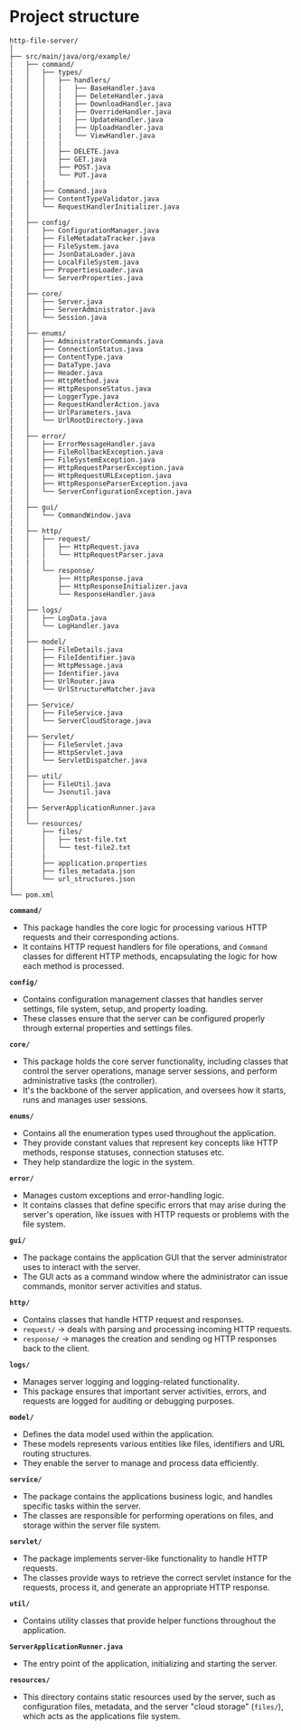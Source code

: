 # Project structure

```plaintext
http-file-server/
│
├── src/main/java/org/example/
|   ├── command/
|   │   ├── types/
|   │   │   ├── handlers/
|   │   │   |   ├── BaseHandler.java
|   │   │   |   ├── DeleteHandler.java
|   │   │   |   ├── DownloadHandler.java
|   │   │   |   ├── OverrideHandler.java
|   │   │   |   ├── UpdateHandler.java
|   │   │   |   ├── UploadHandler.java
|   │   │   |   └── ViewHandler.java
|   |   |   |
|   │   │   ├── DELETE.java
|   │   │   ├── GET.java
|   │   │   ├── POST.java
|   │   │   └── PUT.java
|   |   |
|   │   ├── Command.java
|   │   ├── ContentTypeValidator.java
|   │   └── RequestHandlerInitializer.java
|   │
|   ├── config/
|   │   ├── ConfigurationManager.java
|   |   ├── FileMetadataTracker.java
|   │   ├── FileSystem.java
|   │   ├── JsonDataLoader.java
|   │   ├── LocalFileSystem.java
|   │   ├── PropertiesLoader.java
|   │   └── ServerProperties.java
|   │
|   ├── core/
|   │   ├── Server.java
|   │   ├── ServerAdministrator.java
|   │   └── Session.java
|   │
|   ├── enums/
|   │   ├── AdministratorCommands.java
|   │   ├── ConnectionStatus.java
|   │   ├── ContentType.java
|   │   ├── DataType.java
|   │   ├── Header.java
|   │   ├── HttpMethod.java
|   │   ├── HttpResponseStatus.java
|   │   ├── LoggerType.java
|   │   ├── RequestHandlerAction.java
|   │   ├── UrlParameters.java
|   │   └── UrlRootDirectory.java
|   │
|   ├── error/
|   │   ├── ErrorMessageHandler.java
|   │   ├── FileRollbackException.java
|   │   ├── FileSystemException.java
|   │   ├── HttpRequestParserException.java
|   │   ├── HttpRequestURLException.java
|   │   ├── HttpResponseParserException.java
|   │   └── ServerConfigurationException.java
|   │
|   ├── gui/
|   │   └── CommandWindow.java
|   │
|   ├── http/
|   │   ├── request/
|   │   │   ├── HttpRequest.java
|   │   │   └── HttpRequestParser.java
|   |   |
|   │   └── response/
|   │       ├── HttpResponse.java
|   │       ├── HttpResponseInitializer.java
|   │       └── ResponseHandler.java
|   │
|   ├── logs/
|   │   ├── LogData.java
|   │   └── LogHandler.java
|   │
|   ├── model/
|   │   ├── FileDetails.java
|   │   ├── FileIdentifier.java
|   │   ├── HttpMessage.java
|   │   ├── Identifier.java
|   │   ├── UrlRouter.java
|   │   └── UrlStructureMatcher.java
|   │
|   ├── Service/
|   │   ├── FileService.java
|   │   └── ServerCloudStorage.java
|   │
|   ├── Servlet/
|   │   ├── FileServlet.java
|   │   ├── HttpServlet.java
|   │   └── ServletDispatcher.java
|   │
|   ├── util/
|   │   ├── FileUtil.java
|   │   └── Jsonutil.java
|   │
|   ├── ServerApplicationRunner.java
|   │
|   └── resources/
|       ├── files/
|       │   ├── test-file.txt
|       │   └── test-file2.txt
|       |      
|       ├── application.properties
|       ├── files_metadata.json
|       └── url_structures.json
│
└── pom.xml
```

**`command/`**
- This package handles the core logic for processing various HTTP requests and their corresponding actions. 
- It contains HTTP request handlers for file operations, and `Command` classes for different HTTP methods, encapsulating the logic for how each method is processed.

**`config/`**
- Contains configuration management classes that handles server settings, file system, setup, and property loading. 
- These classes ensure that the server can be configured properly through external properties and settings files. 

**`core/`**
- This package holds the core server functionality, including classes that control the server operations, manage server sessions, and perform administrative tasks (the controller). 
- It's the backbone of the server application, and oversees how it starts, runs and manages user sessions. 

**`enums/`**
- Contains all the enumeration types used throughout the application. 
- They provide constant values that represent key concepts like HTTP methods, response statuses, connection statuses etc.
- They help standardize the logic in the system.

**`error/`**
- Manages custom exceptions and error-handling logic. 
- It contains classes that define specific errors that may arise during the server's operation, like issues with HTTP requests or problems with the file system.

**`gui/`**
- The package contains the application GUI that the server administrator uses to interact with the server. 
- The GUI acts as a command window where the administrator can issue commands, monitor server activities and status. 

**`http/`**
- Contains classes that handle HTTP request and responses. 
- `request/` -> deals with parsing and processing incoming HTTP requests.
- `response/` -> manages the creation and sending og HTTP responses back to the client. 

**`logs/`**
- Manages server logging and logging-related functionality. 
- This package ensures that important server activities, errors, and requests are logged for auditing or debugging purposes.

**`model/`**
- Defines the data model used within the application. 
- These models represents various entities like files, identifiers and URL routing structures.
- They enable the server to manage and process data efficiently. 

**`service/`**
- The package contains the applications business logic, and handles specific tasks within the server.
- The classes are responsible for performing operations on files, and storage within the server file system. 

**`servlet/`**
- The package implements server-like functionality to handle HTTP requests. 
- The classes provide ways to retrieve the correct servlet instance for the requests, process it, and generate an appropriate
HTTP response. 

**`util/`**
- Contains utility classes that provide helper functions throughout the application. 

**`ServerApplicationRunner.java`**
- The entry point of the application, initializing and starting the server. 

**`resources/`**
- This directory contains static resources used by the server, such as configuration files, metadata, and the server "cloud storage" 
(`files/`), which acts as the applications file system. 